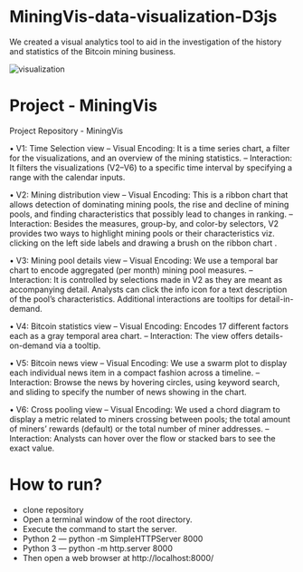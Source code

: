 # MiningVis-data-visualization-D3js
We created a visual analytics tool to aid in the investigation of the history and statistics of the Bitcoin mining business.

![visualization](https://github.com/dhanrajbhosale/MiningVis-data-visualization-D3js/blob/97ab814b3c21ea6faf943be7c75865f0ac691309/poster-1.png?raw=true)

# Project - MiningVis
Project Repository - MiningVis

• V1: Time Selection view
– Visual Encoding: It is a time series chart, a filter for the visualizations, and an overview of the
mining statistics.
– Interaction: It filters the visualizations (V2–V6) to a specific time interval by specifying a range
with the calendar inputs.

• V2: Mining distribution view
– Visual Encoding: This is a ribbon chart that allows detection of dominating mining pools,
the rise and decline of mining pools, and finding characteristics that possibly lead to changes in
ranking.
– Interaction: Besides the measures, group-by, and color-by selectors, V2 provides two ways to
highlight mining pools or their characteristics viz. clicking on the left side labels and drawing a
brush on the ribbon chart .

• V3: Mining pool details view
– Visual Encoding: We use a temporal bar chart to encode aggregated (per month) mining pool
measures.
– Interaction: It is controlled by selections made in V2 as they are meant as accompanying detail.
Analysts can click the info icon for a text description of the pool’s characteristics. Additional
interactions are tooltips for detail-in-demand.

• V4: Bitcoin statistics view
– Visual Encoding: Encodes 17 different factors each as a gray temporal area chart.
– Interaction: The view offers details-on-demand via a tooltip.

• V5: Bitcoin news view
– Visual Encoding: We use a swarm plot to display each individual news item in a compact
fashion across a timeline.
– Interaction: Browse the news by hovering circles, using keyword search, and sliding to specify
the number of news showing in the chart.

• V6: Cross pooling view
– Visual Encoding: We used a chord diagram to display a metric related to miners crossing between
pools; the total amount of miners’ rewards (default) or the total number of miner addresses.
– Interaction: Analysts can hover over the flow or stacked bars to see the exact value.

# How to run?
- clone repository
- Open a terminal window of the root directory.
- Execute the command to start the server.
- Python 2 — python -m SimpleHTTPServer 8000
- Python 3 — python -m http.server 8000
- Then open a web browser at http://localhost:8000/
